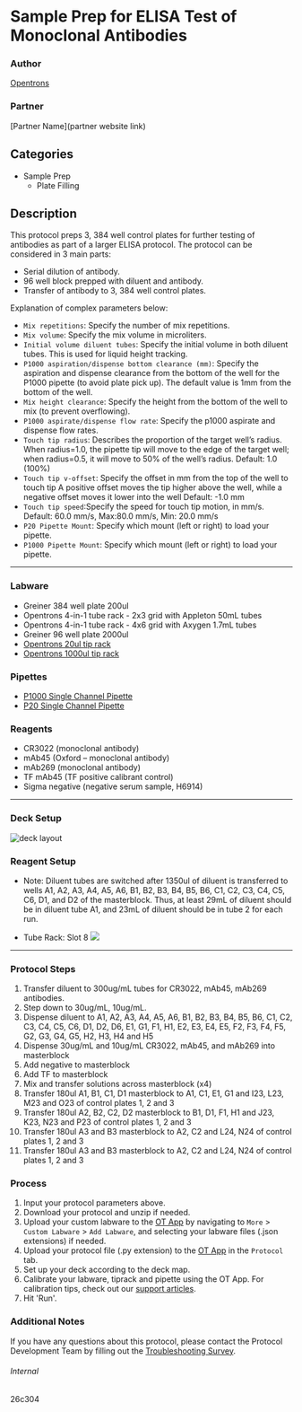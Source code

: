 # Sample Prep for ELISA Test of Monoclonal Antibodies

### Author
[Opentrons](https://opentrons.com/)

### Partner
[Partner Name](partner website link)



## Categories
* Sample Prep
	* Plate Filling

## Description
This protocol preps 3, 384 well control plates for further testing of antibodies as part of a larger ELISA protocol. The protocol can be considered in 3 main parts:

* Serial dilution of antibody.
* 96 well block prepped with diluent and antibody.
* Transfer of antibody to 3, 384 well control plates.

Explanation of complex parameters below:
* `Mix repetitions`: Specify the number of mix repetitions.
* `Mix volume`: Specify the mix volume in microliters.
* `Initial volume diluent tubes`: Specify the initial volume in both diluent tubes. This is used for liquid height tracking.
* `P1000 aspiration/dispense bottom clearance (mm)`: Specify the aspiration and dispense clearance from the bottom of the well for the P1000 pipette (to avoid plate pick up). The default value is 1mm from the bottom of the well.
* `Mix height clearance`: Specify the height from the bottom of the well to mix (to prevent overflowing).
* `P1000 aspirate/dispense flow rate`: Specify the p1000 aspirate and dispense flow rates.
* `Touch tip radius`: Describes the proportion of the target well’s radius. When radius=1.0, the pipette tip will move to the edge of the target well; when radius=0.5, it will move to 50% of the well’s radius. Default: 1.0 (100%)
* `Touch tip v-offset`:  Specify the offset in mm from the top of the well to touch tip A positive offset moves the tip higher above the well, while a negative offset moves it lower into the well Default: -1.0 mm
* `Touch tip speed`:Specify the speed for touch tip motion, in mm/s. Default: 60.0 mm/s, Max:80.0 mm/s, Min: 20.0 mm/s
* `P20 Pipette Mount`: Specify which mount (left or right) to load your pipette.
* `P1000 Pipette Mount`: Specify which mount (left or right) to load your pipette.

---

### Labware
* Greiner 384 well plate 200ul
* Opentrons 4-in-1 tube rack - 2x3 grid with Appleton 50mL tubes
* Opentrons 4-in-1 tube rack - 4x6 grid with Axygen 1.7mL tubes
* Greiner 96 well plate 2000ul
* [Opentrons 20ul tip rack](https://shop.opentrons.com/collections/opentrons-tips/products/opentrons-10ul-tips)
* [Opentrons 1000ul tip rack](https://shop.opentrons.com/collections/opentrons-tips/products/opentrons-1000ul-tips)


### Pipettes
* [P1000 Single Channel Pipette](https://shop.opentrons.com/collections/ot-2-robot/products/single-channel-electronic-pipette)
* [P20 Single Channel Pipette](https://shop.opentrons.com/collections/ot-2-robot/products/single-channel-electronic-pipette)

### Reagents
* CR3022 (monoclonal antibody)
* mAb45 (Oxford – monoclonal antibody)
* mAb269 (monoclonal antibody)
* TF mAb45 (TF positive calibrant control)
* Sigma negative (negative serum sample, H6914)


---

### Deck Setup
![deck layout](https://opentrons-protocol-library-website.s3.amazonaws.com/custom-README-images/6be1f8/Screen+Shot+2021-06-14+at+12.24.54+PM.png)

### Reagent Setup

* Note: Diluent tubes are switched after 1350ul of diluent is transferred to wells A1, A2, A3, A4, A5, A6, B1, B2, B3, B4, B5, B6, C1, C2, C3, C4, C5, C6, D1, and D2 of the masterblock. Thus, at least 29mL of diluent should be in diluent tube A1, and 23mL of diluent should be in tube 2 for each run.

* Tube Rack: Slot 8
![](https://opentrons-protocol-library-website.s3.amazonaws.com/custom-README-images/6be1f8/Screen+Shot+2021-06-14+at+12.25.09+PM.png)


---

### Protocol Steps
1. Transfer diluent to 300ug/mL tubes for CR3022, mAb45, mAb269 antibodies.
2. Step down to 30ug/mL, 10ug/mL.
3. Dispense diluent to A1, A2, A3, A4, A5, A6, B1, B2, B3, B4, B5, B6, C1, C2, C3, C4, C5, C6, D1, D2, D6, E1, G1, F1, H1, E2, E3, E4, E5, F2, F3, F4, F5, G2, G3, G4, G5, H2, H3, H4 and H5
4. Dispense 30ug/mL and 10ug/mL CR3022, mAb45, and mAb269 into masterblock
5. Add negative to masterblock
6. Add TF to masterblock
7. Mix and transfer solutions across masterblock (x4)
8. Transfer 180ul A1, B1, C1, D1 masterblock to A1, C1, E1, G1 and I23, L23, M23 and O23 of control plates 1, 2 and 3
9.  Transfer 180ul A2, B2, C2, D2 masterblock to B1, D1, F1, H1 and J23, K23, N23 and P23 of control plates 1, 2 and 3
10.  Transfer 180ul A3 and B3 masterblock to A2, C2 and L24, N24 of control plates 1, 2 and 3
11.  Transfer 180ul A3 and B3 masterblock to A2, C2 and L24, N24 of control plates 1, 2 and 3

### Process
1. Input your protocol parameters above.
2. Download your protocol and unzip if needed.
3. Upload your custom labware to the [OT App](https://opentrons.com/ot-app) by navigating to `More` > `Custom Labware` > `Add Labware`, and selecting your labware files (.json extensions) if needed.
4. Upload your protocol file (.py extension) to the [OT App](https://opentrons.com/ot-app) in the `Protocol` tab.
5. Set up your deck according to the deck map.
6. Calibrate your labware, tiprack and pipette using the OT App. For calibration tips, check out our [support articles](https://support.opentrons.com/en/collections/1559720-guide-for-getting-started-with-the-ot-2).
7. Hit 'Run'.

### Additional Notes
If you have any questions about this protocol, please contact the Protocol Development Team by filling out the [Troubleshooting Survey](https://protocol-troubleshooting.paperform.co/).

###### Internal
26c304
